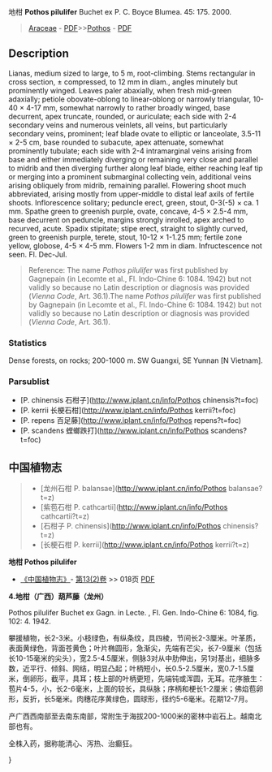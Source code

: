 地柑 **Pothos pilulifer** Buchet ex P. C. Boyce Blumea. 45: 175. 2000.

> [Araceae](http://www.iplant.cn/info/Araceae?t=foc) - [PDF](http://www.iplant.cn/foc/pdf/Araceae.pdf)>>[Pothos](http://www.iplant.cn/info/Pothos?t=foc) - [PDF](http://www.iplant.cn/foc/pdf/Pothos.pdf)

## Description

Lianas, medium sized to large, to 5 m, root-climbing. Stems rectangular in cross section, ± compressed, to 12 mm in diam., angles minutely but prominently winged. Leaves paler abaxially, when fresh mid-green adaxially; petiole obovate-oblong to linear-oblong or narrowly triangular, 10-40 × 4-17 mm, somewhat narrowly to rather broadly winged, base decurrent, apex truncate, rounded, or auriculate; each side with 2-4 secondary veins and numerous veinlets, all veins, but particularly secondary veins, prominent; leaf blade ovate to elliptic or lanceolate, 3.5-11 × 2-5 cm, base rounded to subacute, apex attenuate, somewhat prominently tubulate; each side with 2-4 intramarginal veins arising from base and either immediately diverging or remaining very close and parallel to midrib and then diverging further along leaf blade, either reaching leaf tip or merging into a prominent submarginal collecting vein, additional veins arising obliquely from midrib, remaining parallel. Flowering shoot much abbreviated, arising mostly from upper-middle to distal leaf axils of fertile shoots. Inflorescence solitary; peduncle erect, green, stout, 0-3(-5) × ca. 1 mm. Spathe green to greenish purple, ovate, concave, 4-5 × 2.5-4 mm, base decurrent on peduncle, margins strongly inrolled, apex arched to recurved, acute. Spadix stipitate; stipe erect, straight to slightly curved, green to greenish purple, terete, stout, 10-12 × 1-1.25 mm; fertile zone yellow, globose, 4-5 × 4-5 mm. Flowers 1-2 mm in diam. Infructescence not seen. Fl. Dec-Jul.

> Reference: 
> The name *Pothos pilulifer* was first published by Gagnepain (in Lecomte et al., Fl. Indo-Chine 6: 1084. 1942) but not validly so because no Latin description or diagnosis was provided (*Vienna Code*, Art. 36.1).The name *Pothos pilulifer* was first published by Gagnepain (in Lecomte et al., Fl. Indo-Chine 6: 1084. 1942) but not validly so because no Latin description or diagnosis was provided (*Vienna Code*, Art. 36.1).

### Statistics
Dense forests, on rocks; 200-1000 m. SW Guangxi, SE Yunnan [N Vietnam].

### Parsublist

* [P.  chinensis  石柑子](http://www.iplant.cn/info/Pothos chinensis?t=foc)
* [P.  kerrii  长梗石柑](http://www.iplant.cn/info/Pothos kerrii?t=foc)
* [P.  repens  百足藤](http://www.iplant.cn/info/Pothos repens?t=foc)
* [P.  scandens  螳螂跌打](http://www.iplant.cn/info/Pothos scandens?t=foc)

## 中国植物志

> * [龙州石柑  P.  balansae](http://www.iplant.cn/info/Pothos balansae?t=z)
> * [紫苞石柑  P.  cathcartii](http://www.iplant.cn/info/Pothos cathcartii?t=z)
> * [石柑子  P.  chinensis](http://www.iplant.cn/info/Pothos chinensis?t=z)
> * [长梗石柑  P.  kerrii](http://www.iplant.cn/info/Pothos kerrii?t=z)

**地柑 Pothos pilulifer**

* [《中国植物志》](http://www.iplant.cn/frps)- [第13(2)卷](http://www.iplant.cn/frps/vol/13(2)) >> 018页 [PDF](http://www.iplant.cn/frps/pdf/13(2)/018a.pdf)

**4.地柑（广西）葫芦藤（龙州）**

Pothos pilulifer Buchet ex Gagn. in Lecte. , Fl. Gen. Indo-Chine 6: 1084, fig. 102: 4. 1942.

攀援植物，长2-3米。小枝绿色，有纵条纹，具四棱，节间长2-3厘米。叶革质，表面黄绿色，背面苍黄色；叶片椭圆形，急渐尖，先端有芒尖，长7-9厘米（包括长10-15毫米的尖头），宽2.5-4.5厘米，侧脉3对从中肋伸出，另1对基出，细脉多数，近平行、倾斜、网结，明显凸起；叶柄短小，长0.5-2.5厘米，宽0.7-1.5厘米，倒卵形，截平，具耳；枝上部的叶柄更短，先端钝或浑圆，无耳。花序腋生：苞片4-5，小，长2-6毫米，上面的较长，具纵脉；序柄和梗长1-2厘米；佛焰苞卵形，反折，长5毫米。肉穗花序黄绿色，圆球形，径约5-6毫米。花期12-7月。

产广西西南部至去南东南部，常附生于海拔200-1000米的密林中岩石上。越南北部也有。

全株入药，据称能清心、泻热、治癫狂。

}